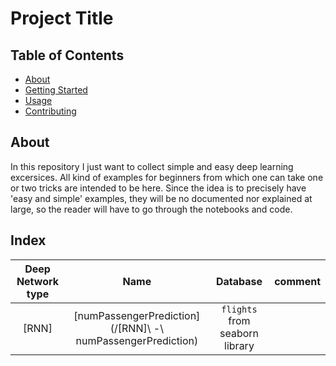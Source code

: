 # Project Title

## Table of Contents

- [About](#about)
- [Getting Started](#getting_started)
- [Usage](#usage)
- [Contributing](../CONTRIBUTING.md)

## About <a name = "about"></a>

In this repository I just want to collect simple and easy deep learning excersices.
All kind of examples for beginners from which one can take one or two tricks are intended to be here.
Since the idea is to precisely have 'easy and simple' examples, they will be no documented nor explained at large, so the reader will have to go through the notebooks and code.


## Index

| Deep Network type 	| Name 	| Database 	| comment 	|
|:-:	|:-:	|:-:	|-	|
| [RNN] 	| [numPassengerPrediction](/[RNN]\ -\ numPassengerPrediction) 	| `flights` from seaborn library 	|  	|

